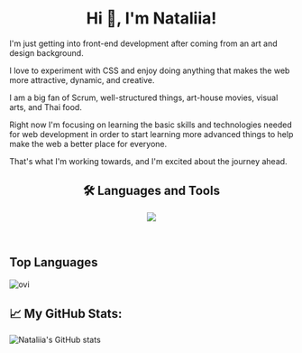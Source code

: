 
  <h1 align="center">
  Hi 👋, I'm Nataliia!  
  </h1>

I'm just getting into front-end development after coming from an art and design background.

I love to experiment with CSS and enjoy doing anything that makes the web more attractive, dynamic, and creative.

I am a big fan of Scrum, well-structured things, art-house movies, visual arts, and Thai food.

Right now I'm focusing on learning the basic skills and technologies needed for web development in order to start learning more advanced things to help make the web a better place for everyone. 

That's what I'm working towards, and I'm excited about the journey ahead.

<h2 align="center"> 🛠️ Languages and Tools </h2>


<p align="center">
  <a href="https://skillicons.dev">
    <img src="https://skillicons.dev/icons?i=html,css,sass,js,ts,react,figma,mui" />
  </a>
</p>


<br />

## Top Languages
<img src="https://github-readme-stats.vercel.app/api/top-langs?username=Nataliia-Kuranakova&show_icons=true&locale=en&layout=compact&theme=chartreuse-dark" alt="ovi" size="25" />

## 📈 My GitHub Stats:

![Nataliia's GitHub stats](https://github-readme-stats.vercel.app/api?username=Nataliia-Kuranakova&show_icons=true&theme=radical)






